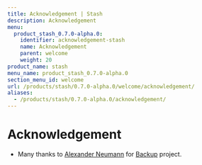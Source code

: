```yaml
---
title: Acknowledgement | Stash
description: Acknowledgement
menu:
  product_stash_0.7.0-alpha.0:
    identifier: acknowledgement-stash
    name: Acknowledgement
    parent: welcome
    weight: 20
product_name: stash
menu_name: product_stash_0.7.0-alpha.0
section_menu_id: welcome
url: /products/stash/0.7.0-alpha.0/welcome/acknowledgement/
aliases:
  - /products/stash/0.7.0-alpha.0/acknowledgement/
---
```


# Acknowledgement
 - Many thanks to [Alexander Neumann](https://github.com/fd0) for [Backup](https://backup.net) project.
